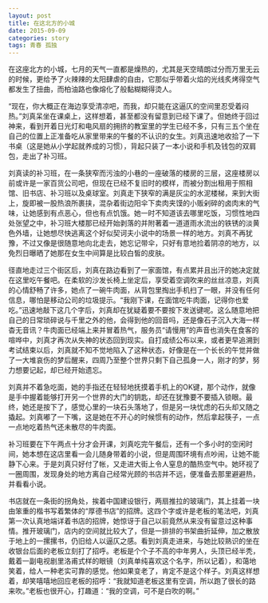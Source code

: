 ```yaml
---
layout: post
title: 在这北方的小城
date: 2015-09-09
categories: story
tags: 青春 孤独
---
```


在这座北方的小城，七月的天气一直都是燥热的，尤其是天空晴朗过分而万里无云的时候，更给予了火辣辣的太阳肆虐的自由，它那似乎带着火焰的光线炙烤得空气都发生了扭曲，而柏油路也像熔化了般黏糊糊得烫人。

“现在，你大概正在海边享受清凉吧，而我，却只能在这逼仄的空间里忍受着闷热。”刘真呆坐在课桌上，这样想着，甚至都没有留意到已经下课了。但她终于回过神来，看到开着日光灯和电风扇的拥挤的教室里的学生已经不多，只有三五个坐在自己的位置上正准备吃从家里带来的午餐的不认识的女生。刘真迅速地收拾了一下书桌（这是她从小学起就养成的习惯），背起只装了一本小说和手机及钱包的双肩包，走出了补习班。

刘真读的补习班，在一条狭窄而污浊的小巷的一座破落的楼房的三层，这座楼房以前或许是一家百货公司吧，但现在已经不复旧时的模样，而被分割出租用于照相馆、旧书店、补习班以及桌球室。刘真走下狭窄的满是灰尘的水泥楼梯，来到大街上，旋即被一股热浪所裹挟，混杂着街边阳伞下卖肉夹馍的小贩剁碎的卤肉末的气味，让她感到有点恶心，但也有点饥饿。她一时不知道该去哪里吃饭，习惯性地四处张望之中，补习班大楼那已经开始剥落的并附著着一道道雨水流出的铁锈的淡黄色外墙，让她想尽快逃离这个好似契诃夫小说中的场景一样的地方。刘真不再犹豫，不过又像是很随意地向北走去，她忘记带伞，只好有意地捡着阴凉的地方，以免烈日曝晒了她那在女生中间算是比较白皙的皮肤。

径直地走过三个街区后，刘真在路边看到了一家面馆，有点累并且出汗的她决定就在这里吃午餐吧。在柔软的沙发长椅上坐定后，享受着空调吹来的丝丝凉意，刘真的心情舒畅了许多，她点了一碗牛肉面，从背包里掏出手机扫了一眼，并没有任何信息，哪怕是移动公司的垃圾提示。“我刚下课，在面馆吃牛肉面，记得你也爱吃。”迅速地敲下这几个字后，刘真却在犹疑着要不要按下发送键呢。这么随意地把自己的日常琐碎说与千里之外的他，会得到他的回音吗，还是像石子沉入大海一样杳无音讯？牛肉面已经端上来并冒着热气，服务员“请慢用”的声音也消失在食客的喧哗中，刘真才再次从失神的状态回到现实。自打成绩公布以来，或者更早追溯到考试结束以后，刘真就不知不觉地陷入了这种状态，好像是在一个长长的午觉并做了一大堆哀伤的梦后醒来，四周乃至整个世界只剩下自己孤身一人，刚才的梦，努力想要记起，却已经开始遗忘。

刘真并不着急吃面，她的手指还在轻轻地抚摸着手机上的OK键，那个动作，就像是手中握着能够打开另一个世界的大门的钥匙，却还在犹豫要不要插入锁眼。最终，她还是按下了，感觉心里的一块石头落地了，但是另一块忧虑的石头却又随之撬起。刘真嘟了一下嘴，这是她在不开心的时候惯有的动作，然后拿起筷子，一点一点地吃着热气还未散尽的牛肉面。

补习班要在下午两点十分才会开课，刘真吃完午餐后，还有一个多小时的空闲时间，她本想在这店里看一会儿随身带着的小说，但是周围环境有点吵闹，让她不能静下心来。于是刘真只好付了帐，又走进大街上令人窒息的酷热空气中。她环视了一圈周围，发现身处的地方离自己经常光顾的书店并不远，便准备去那里避避热，并看看小说。

书店就在一条街的拐角处，挨着中国建设银行，两扇推拉的玻璃门，其上挂着一块由笨重的楷书写着繁体的“厚德书店”的招牌。这四个字或许是老板的笔法吧，刘真第一次认真地端详着书店的招牌，她惊讶于自己以前竟然从来没有留意过这种事情。推开玻璃门，店内的空间就比较大了，但是一排排的书架曲折延伸，加之散放于地上的一摞摞书，仍旧给人以逼仄之感。看到刘真走进来，与她比较熟识的坐在收银台后面的老板立刻打了招呼。老板是个个子不高的中年男人，头顶已经半秃，戴着一副电视剧里洛甫式样的眼镜（刘真单纯喜欢这个名字，所以记着），和蔼地笑着，给人一种老实可靠的感觉。他如果变老了，肯定不是这个样子。刘真这样想着，却笑嘻嘻地回应老板的招呼：“我就知道老板这里有空调，所以跑了很长的路来吹。”老板也很开心，打趣道：“我的空调，可不是白吹的啊。”
